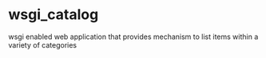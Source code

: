 # wsgi_catalog
wsgi enabled web application that provides mechanism to list items within a variety of categories 
